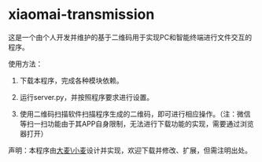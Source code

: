 # xiaomai-transmission

这是一个由个人开发并维护的基于二维码用于实现PC和智能终端进行文件交互的程序。

使用方法：

1. 下载本程序，完成各种模块依赖。

2. 运行server.py，并按照程序要求进行设置。

3. 使用二维码扫描软件扫描程序生成的二维码，即可进行相应操作。（注：微信等扫一扫功能由于其APP自身限制，无法进行下载功能的实现，需要通过浏览器打开）

声明：本程序由[大麦\小麦](https://ails.top)设计并实现，欢迎下载并修改、扩展，但需注明出处。

